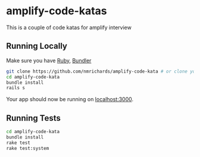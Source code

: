 # amplify-code-katas

This is a couple of code katas for amplify interview

## Running Locally

Make sure you have [Ruby](https://www.ruby-lang.org), [Bundler](http://bundler.io)

```sh
git clone https://github.com/nmrichards/amplify-code-kata # or clone your own fork
cd amplify-code-kata
bundle install
rails s
```

Your app should now be running on [localhost:3000](http://localhost:3000/).

## Running Tests
```sh
cd amplify-code-kata
bundle install
rake test
rake test:system
```
